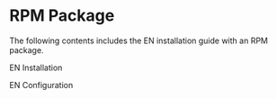 # RPM Package
The following contents includes the EN installation guide with an RPM package.

​EN Installation​

​EN Configuration​

